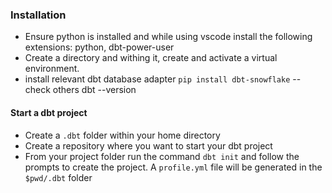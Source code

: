 ### Installation
- Ensure python is installed and while using vscode install the following extensions: python, dbt-power-user
- Create a directory and withing it, create and activate a virtual environment.
- install relevant dbt database adapter `pip install dbt-snowflake` -- check others dbt --version

#### Start a dbt project
- Create a `.dbt` folder within your home directory 
- Create a repository where you want to start your dbt project
- From your project folder run the command `dbt init` and follow the prompts to create the project. A `profile.yml` file will be generated in the `$pwd/.dbt` folder
